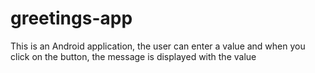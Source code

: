 # greetings-app
This is an Android application, the user can enter a value and when you click on the button, the message is displayed with the value
